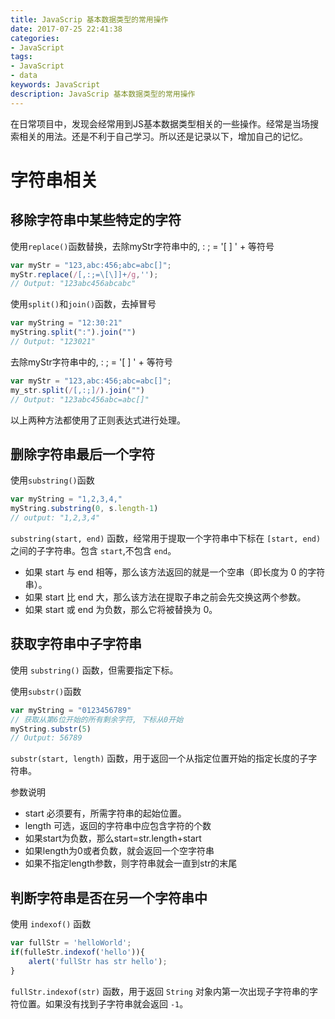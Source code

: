```yaml
---
title: JavaScrip 基本数据类型的常用操作
date: 2017-07-25 22:41:38
categories:
- JavaScript
tags:
- JavaScript
- data
keywords: JavaScript
description: JavaScrip 基本数据类型的常用操作
---
```


在日常项目中，发现会经常用到JS基本数据类型相关的一些操作。经常是当场搜索相关的用法。还是不利于自己学习。所以还是记录以下，增加自己的记忆。

字符串相关
=========

移除字符串中某些特定的字符
------------------------

使用`replace()`函数替换，去除myStr字符串中的, : ; = '[ ] ' + 等符号

``` js
var myStr = "123,abc:456;abc=abc[]";
myStr.replace(/[,:;=\[\]]+/g,'');
// Output: "123abc456abcabc"
```

使用`split()`和`join()`函数，去掉冒号

``` js
var myString = "12:30:21"
myString.split(":").join("")
// Output: "123021"
```

去除myStr字符串中的, : ; = '[ ] ' + 等符号

``` js
var myStr = "123,abc:456;abc=abc[]";	
my_str.split(/[,:;]/).join("")
// Output: "123abc456abc=abc[]"
```

以上两种方法都使用了正则表达式进行处理。

删除字符串最后一个字符
--------------------

使用`substring()`函数

``` js
var myString = "1,2,3,4,"	
myString.substring(0, s.length-1) 
// output: "1,2,3,4"
```

`substring(start, end)` 函数，经常用于提取一个字符串中下标在 `[start, end)` 之间的子字符串。包含 `start`,不包含 `end`。

- 如果 start 与 end 相等，那么该方法返回的就是一个空串（即长度为 0 的字符串）。
- 如果 start 比 end 大，那么该方法在提取子串之前会先交换这两个参数。
- 如果 start 或 end 为负数，那么它将被替换为 0。


获取字符串中子字符串
------------------

使用 `substring()` 函数，但需要指定下标。

使用`substr()`函数

``` js
var myString = "0123456789"
// 获取从第6位开始的所有剩余字符, 下标从0开始
myString.substr(5)
// Output: 56789
```
	
`substr(start, length)` 函数，用于返回一个从指定位置开始的指定长度的子字符串。

参数说明

- start  必须要有，所需字符串的起始位置。
- length  可选，返回的字符串中应包含字符的个数
- 如果start为负数，那么start=str.length+start
- 如果length为0或者负数，就会返回一个空字符串
- 如果不指定length参数，则字符串就会一直到str的末尾


判断字符串是否在另一个字符串中
----------------------------

使用 `indexof()` 函数

``` js
var fullStr = 'helloWorld';
if(fulleStr.indexof('hello')){
    alert('fullStr has str hello');
}
```

`fullStr.indexof(str)` 函数，用于返回 `String` 对象内第一次出现子字符串的字符位置。如果没有找到子字符串就会返回 `-1`。
